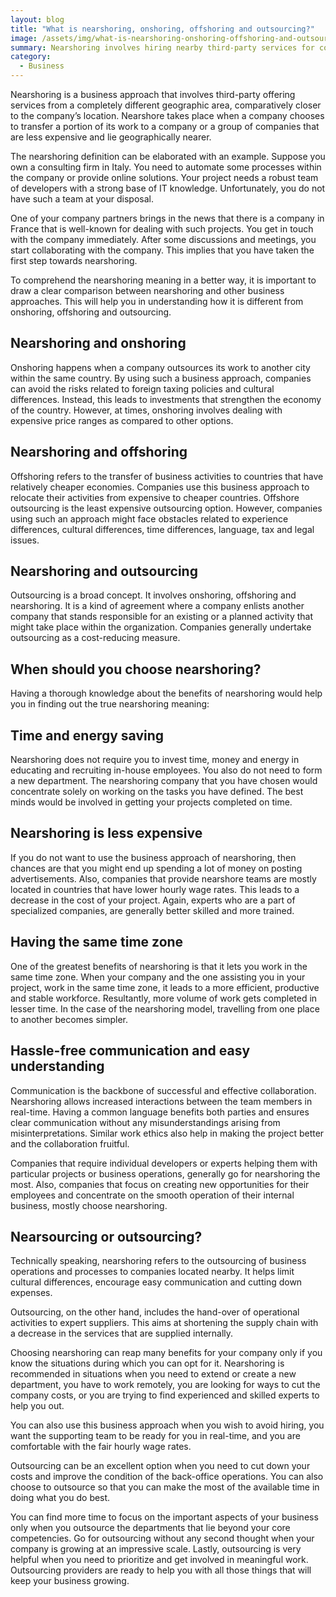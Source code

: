 ```yaml
---
layout: blog
title: "What is nearshoring, onshoring, offshoring and outsourcing?"
image: /assets/img/what-is-nearshoring-onshoring-offshoring-and-outsourcing.jpg
summary: Nearshoring involves hiring nearby third-party services for cost efficiency and convenience, different from onshoring, offshoring, and broader outsourcing, benefiting from similar time zones, easier communication, and cultural alignment.
category:
  - Business
---
```


Nearshoring is a business approach that involves third-party offering services from a completely different geographic area, comparatively closer to the company’s location. Nearshore takes place when a company chooses to transfer a portion of its work to a company or a group of companies that are less expensive and lie geographically nearer.

The nearshoring definition can be elaborated with an example. Suppose you own a consulting firm in Italy. You need to automate some processes within the company or provide online solutions. Your project needs a robust team of developers with a strong base of IT knowledge. Unfortunately, you do not have such a team at your disposal.

One of your company partners brings in the news that there is a company in France that is well-known for dealing with such projects. You get in touch with the company immediately. After some discussions and meetings, you start collaborating with the company. This implies that you have taken the first step towards nearshoring.

To comprehend the nearshoring meaning in a better way, it is important to draw a clear comparison between nearshoring and other business approaches. This will help you in understanding how it is different from onshoring, offshoring and outsourcing.

## Nearshoring and onshoring
Onshoring happens when a company outsources its work to another city within the same country. By using such a business approach, companies can avoid the risks related to foreign taxing policies and cultural differences. Instead, this leads to investments that strengthen the economy of the country. However, at times, onshoring involves dealing with expensive price ranges as compared to other options.

## Nearshoring and offshoring
Offshoring refers to the transfer of business activities to countries that have relatively cheaper economies. Companies use this business approach to relocate their activities from expensive to cheaper countries. Offshore outsourcing is the least expensive outsourcing option. However, companies using such an approach might face obstacles related to experience differences, cultural differences, time differences, language, tax and legal issues.

## Nearshoring and outsourcing
Outsourcing is a broad concept. It involves onshoring, offshoring and nearshoring. It is a kind of agreement where a company enlists another company that stands responsible for an existing or a planned activity that might take place within the organization. Companies generally undertake outsourcing as a cost-reducing measure.

## When should you choose nearshoring?
Having a thorough knowledge about the benefits of nearshoring would help you in finding out the true nearshoring meaning:

## Time and energy saving
Nearshoring does not require you to invest time, money and energy in educating and recruiting in-house employees. You also do not need to form a new department. The nearshoring company that you have chosen would concentrate solely on working on the tasks you have defined. The best minds would be involved in getting your projects completed on time.

## Nearshoring is less expensive
If you do not want to use the business approach of nearshoring, then chances are that you might end up spending a lot of money on posting advertisements. Also, companies that provide nearshore teams are mostly located in countries that have lower hourly wage rates. This leads to a decrease in the cost of your project. Again, experts who are a part of specialized companies, are generally better skilled and more trained.

## Having the same time zone
One of the greatest benefits of nearshoring is that it lets you work in the same time zone. When your company and the one assisting you in your project, work in the same time zone, it leads to a more efficient, productive and stable workforce. Resultantly, more volume of work gets completed in lesser time. In the case of the nearshoring model, travelling from one place to another becomes simpler.

## Hassle-free communication and easy understanding
Communication is the backbone of successful and effective collaboration. Nearshoring allows increased interactions between the team members in real-time. Having a common language benefits both parties and ensures clear communication without any misunderstandings arising from misinterpretations. Similar work ethics also help in making the project better and the collaboration fruitful.

Companies that require individual developers or experts helping them with particular projects or business operations, generally go for nearshoring the most. Also, companies that focus on creating new opportunities for their employees and concentrate on the smooth operation of their internal business, mostly choose nearshoring.

## Nearsourcing or outsourcing?
Technically speaking, nearshoring refers to the outsourcing of business operations and processes to companies located nearby. It helps limit cultural differences, encourage easy communication and cutting down expenses.

Outsourcing, on the other hand, includes the hand-over of operational activities to expert suppliers. This aims at shortening the supply chain with a decrease in the services that are supplied internally.

Choosing nearshoring can reap many benefits for your company only if you know the situations during which you can opt for it. Nearshoring is recommended in situations when you need to extend or create a new department, you have to work remotely, you are looking for ways to cut the company costs, or you are trying to find experienced and skilled experts to help you out.

You can also use this business approach when you wish to avoid hiring, you want the supporting team to be ready for you in real-time, and you are comfortable with the fair hourly wage rates.

Outsourcing can be an excellent option when you need to cut down your costs and improve the condition of the back-office operations. You can also choose to outsource so that you can make the most of the available time in doing what you do best.

You can find more time to focus on the important aspects of your business only when you outsource the departments that lie beyond your core competencies. Go for outsourcing without any second thought when your company is growing at an impressive scale. Lastly, outsourcing is very helpful when you need to prioritize and get involved in meaningful work. Outsourcing providers are ready to help you with all those things that will keep your business growing.
